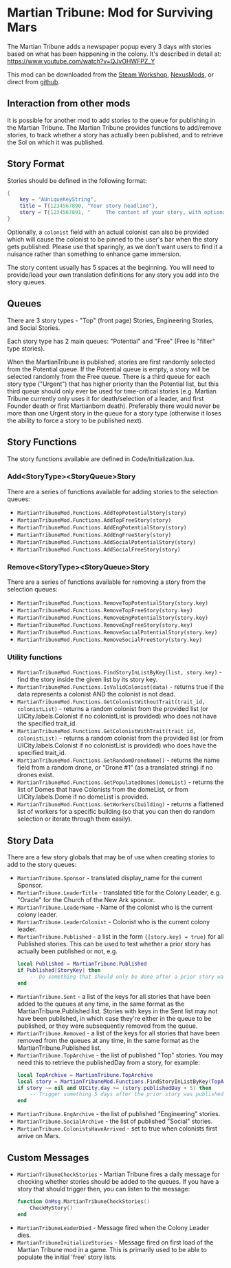 # Martian Tribune: Mod for Surviving Mars

The Martian Tribune adds a newspaper popup every 3 days with stories based on what has been happening in the colony. It's described in detail at: https://www.youtube.com/watch?v=QJvOHWFPZ_Y

This mod can be downloaded from the [Steam Workshop](https://steamcommunity.com/sharedfiles/filedetails/?id=1376913896), [NexusMods](https://www.nexusmods.com/survivingmars/mods/85), or direct from [github](https://github.com/CheTranqui/Surviving-Mars-Martian-Tribune).

## Interaction from other mods

It is possible for another mod to add stories to the queue for publishing in the Martian Tribune. The Martian Tribune provides functions to add/remove stories, to track whether a story has actually been published, and to retrieve the Sol on which it was published.

## Story Format
Stories should be defined in the following format:

```lua
{
	key = "AUniqueKeyString",
	title = T{1234567890, "Your story headline"},
	story = T{1234567891, "     The content of your story, with optional <Replacement> data", Replacement = SomeVariable},
}
```

Optionally, a `colonist` field with an actual colonist can also be provided which will cause the colonist to be pinned to the user's bar when the story gets published. Please use that sparingly, as we don't want users to find it a nuisance rather than something to enhance game immersion.

The story content usually has 5 spaces at the beginning. You will need to provide/load your own translation definitions for any story you add into the story queues.

## Queues

There are 3 story types - "Top" (front page) Stories, Engineering Stories, and Social Stories.

Each story type has 2 main queues: "Potential" and "Free" (Free is "filler" type stories).

When the MartianTribune is published, stories are first randomly selected from the Potential queue. If the Potential queue is empty, a story will be selected randomly from the Free queue. There is a third queue for each story type ("Urgent") that has higher priority than the Potential list, but this third queue should only ever be used for time-critical stories (e.g. Martian Tribune currently only uses it for death/selection of a leader, and first Founder death or first Martianborn death). Preferably there would never be more than one Urgent story in the queue for a story type (otherwise it loses the ability to force a story to be published next).

## Story Functions

The story functions available are defined in Code/Initialization.lua.

### Add&lt;StoryType&gt;&lt;StoryQueue&gt;Story

There are a series of functions available for adding stories to the selection queues:

* `MartianTribuneMod.Functions.AddTopPotentialStory(story)`
* `MartianTribuneMod.Functions.AddTopFreeStory(story)`
* `MartianTribuneMod.Functions.AddEngPotentialStory(story)`
* `MartianTribuneMod.Functions.AddEngFreeStory(story)`
* `MartianTribuneMod.Functions.AddSocialPotentialStory(story)`
* `MartianTribuneMod.Functions.AddSocialFreeStory(story)`

### Remove&lt;StoryType&gt;&lt;StoryQueue&gt;Story

There are a series of functions available for removing a story from the selection queues:

* `MartianTribuneMod.Functions.RemoveTopPotentialStory(story.key)`
* `MartianTribuneMod.Functions.RemoveTopFreeStory(story.key)`
* `MartianTribuneMod.Functions.RemoveEngPotentialStory(story.key)`
* `MartianTribuneMod.Functions.RemoveEngFreeStory(story.key)`
* `MartianTribuneMod.Functions.RemoveSocialPotentialStory(story.key)`
* `MartianTribuneMod.Functions.RemoveSocialFreeStory(story.key)`

### Utility functions

* `MartianTribuneMod.Functions.FindStoryInListByKey(list, story.key)` - find the story inside the given list by its story key.
* `MartianTribuneMod.Functions.IsValidColonist(data)` - returns true if the data represents a colonist AND the colonist is not dead.
* `MartianTribuneMod.Functions.GetColonistWithoutTrait(trait_id, colonistList)` - returns a random colonist from the provided list (or UICity.labels.Colonist if no colonistList is provided) who does not have the specified trait_id.
* `MartianTribuneMod.Functions.GetColonistWithTrait(trait_id, colonistList)` - returns a random colonist from the provided list (or from UICity.labels.Colonist if no colonistList is provided) who does have the specified trait_id.
* `MartianTribuneMod.Functions.GetRandomDroneName()` - returns the name field from a random drone, or "Drone #1" (as a translated string) if no drones exist.
* `MartianTribuneMod.Functions.GetPopulatedDomes(domeList)` - returns the list of Domes that have Colonists from the domeList, or from UICity.labels.Dome if no domeList is provided.
* `MartianTribuneMod.Functions.GetWorkers(building)` - returns a flattened list of workers for a specific building (so that you can then do random selection or iterate through them easily).

## Story Data

There are a few story globals that may be of use when creating stories to add to the story queues:

* `MartianTribune.Sponsor` - translated display_name for the current Sponsor.
* `MartianTribune.LeaderTitle` - translated title for the Colony Leader, e.g. "Oracle" for the Church of the New Ark sponsor.
* `MartianTribune.LeaderName` - Name of the colonist who is the current colony leader.
* `MartianTribune.LeaderColonist` - Colonist who is the current colony leader.
* `MartianTribune.Published` - a list in the form `{[story.key] = true}` for all Published stories. This can be used to test whether a prior story has actually been published or not, e.g.
    ```lua
    local Published = MartianTribune.Published
    if Published[StoryKey] then
        -- Do something that should only be done after a prior story was published.
    end
    ```
* `MartianTribune.Sent` - a list of the keys for all stories that have been added to the queues at any time, in the same format as the MartianTribune.Published list. Stories with keys in the Sent list may not have been published, in which case they're either in the queue to be published, or they were subsequently removed from the queue.
* `MartianTribune.Removed` - a list of the keys for all stories that have been removed from the queues at any time, in the same format as the MartianTribune.Published list.
* `MartianTribune.TopArchive` - the list of published "Top" stories. You may need this to retrieve the publishedDay from a story, for example:
    ```lua
    local TopArchive = MartianTribune.TopArchive
    local story = MartianTribuneMod.Functions.FindStoryInListByKey(TopArchive, "AUniqueKeyString")
    if story ~= nil and UICity.day >= (story.publishedDay + 5) then
        -- Trigger something 5 days after the prior story was published.
    end
    ```
* `MartianTribune.EngArchive` - the list of published "Engineering" stories.
* `MartianTribune.SocialArchive` - the list of published "Social" stories.
* `MartianTribune.ColonistsHaveArrived` - set to true when colonists first arrive on Mars.

## Custom Messages

* `MartianTribuneCheckStories` - Martian Tribune fires a daily message for checking whether stories should be added to the queues. If you have a story that should trigger then, you can listen to the message:
    ```lua
    function OnMsg.MartianTribuneCheckStories()
        CheckMyStory()
    end
    ```
* `MartianTribuneLeaderDied` - Message fired when the Colony Leader dies.
* `MartianTribuneInitializeStories` - Message fired on first load of the Martian Tribune mod in a game. This is primarily used to be able to populate the initial 'free' story lists.